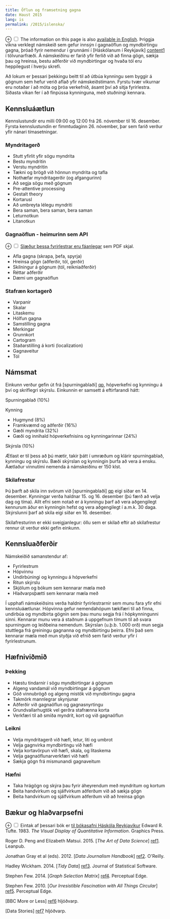 ```yaml
---
title: Öflun og framsetning gagna
date: Haust 2015
lang: is
permalink: /2015/islenska/
---
```


<label for="mn-english" class="margin-toggle">&#8853;</label>
<input type="checkbox" id="mn-english" class="margin-toggle"/>
<span class="marginnote">The information on this page is also <a href="/">available in English</a>.</span>
Þriggja vikna verklegt námskeið sem gefur innsýn í gagnaöflun og myndbirtingu gagna, þróað fyrir nemendur í grunnámi í [Háskólanum í Reykjavík] [content1] í tölvunarfræði. Á námskeiðinu er farið yfir ferlið við að finna gögn, sækja  þau og hreinsa, bestu aðferðir við myndbirtingar og hvaða tól eru heppilegust í hverju skrefi.

Að lokum er þessari þekkingu beitt til að útbúa kynningu sem byggir á gögnum sem hefur verið aflað yfir námskeiðstímann. Fyrstu tvær vikurnar eru notaðar í að móta og þróa verkefnið, ásamt því að sitja fyrirlestra. Síðasta vikan fer í að fínpússa kynninguna, með stuðningi kennara.

[content1]: http://www.ru.is/


## Kennsluáætlun

Kennslustundir eru milli 09:00 og 12:00 frá 26. nóvember til 16. desember. Fyrsta kennslustundin er fimmtudaginn 26. nóvember, þar sem farið verður yfir nánari tímasetningar.

### Myndritagerð

* Stutt yfirlit yfir sögu myndrita
* Bestu myndritin
* Verstu myndritin
* Tækni og brögð við hönnun myndrita og tafla
* Nothæfar myndritagerðir (og afgangurinn)
* Að segja sögu með gögnum
* Pre-attentive processing
* Gestalt theory
* Kortarusl
* Að umbreyta lélegu myndriti
* Bera saman, bera saman, bera saman
* Leturnotkun
* Litanotkun

### Gagnaöflun - heimurinn sem API

<label for="mn-webapi" class="margin-toggle">&#8853;</label>
<input type="checkbox" id="mn-webapi" class="margin-toggle"/>
<span class="marginnote"><a href="/2015/web-as-api.pdf">Slæður þessa fyrirlestrar eru fáanlegar</a> sem PDF skjal.</span>

* Afla gagna (skrapa, þefa, spyrja)
* Hreinsa gögn (aðferðir, tól, gerðir)
* Skilningur á gögnum (tól, reikniaðferðir)
* Réttar aðferðir
* Dæmi um gagnaöflun

### Stafræn kortagerð

* Varpanir
* Skalar
* Litaskemu
* Hólfun gagna
* Samstilling gagna
* Merkingar
* Grunnkort
* Cartogram
* Staðarstilling á korti (localization)
* Gagnaveitur
* Tól

## Námsmat

Einkunn verður gefin út frá [spurningablaði] [qp], hópverkefni og kynningu á því og skriflegri skýrslu. Einkunnin er samsett á eftirfarandi hátt:

Spurningablað (10%)

Kynning

  * Hugmynd (8%)
  * Framkvæmd og aðferðir (16%)
  * Gæði myndrita (32%)
  * Gæði og innihald hópverkefnisins og kynningarinnar (24%)

Skýrsla (10%)

Ætlast er til þess að þú mætir, takir þátt í umræðum og klárir spurningablað, kynningu og skýrslu. Bæði skýrslan og kynningin þurfa að vera á ensku. Áætlaður vinnutími nemenda á námskeiðinu er 150 klst.

### Skilafrestur

Þú þarft að skila inn svörum við [spurningablaði] [qp] eigi síðar en 14. desember.
Kynningar verða haldnar 15. og 16. desember (þú færð að velja dag og tíma).
Allt efni sem notað er á kynningu þarf að vera aðgengilegt kennurum áður en kynningin hefst og vera aðgengilegt í a.m.k. 30 daga. Skýrslunni þarf að skila eigi síðar en 16. desember.

Skilafresturinn er ekki sveigjanlegur: öllu sem er skilað eftir að skilafrestur rennur út verður ekki gefin einkunn.

## Kennsluaðferðir

Námskeiðið samanstendur af:

* Fyrirlestrum
* Hópvinnu
* Undirbúningi og kynningu á hópverkefni
* Ritun skýrslu
* Skjölum og bókum sem kennarar mæla með
* Hlaðvarpsþætti sem kennarar mæla með

Í upphafi námskeiðsins verða haldnir fyrirlestrarnir sem munu fara yfir efni kennsluáætlunar. Hópvinna gefur nemendahópum tækifæri til að finna, undirbúa og myndbirta gögnin sem þau munu segja frá í hópkynningunni sinni. Kennarar munu vera á staðnum á uppgefnum tímum til að svara spurningum og leiðbeina nemendum. Skýrslan (u.þ.b. 1.000 orð) mun segja stuttlega frá greiningu gagnanna og myndbirtingu þeirra. Efni það sem kennarar mæla með mun styðja við efnið sem farið verður yfir í fyrirlestrunum.


## Hæfniviðmið

### Þekking

* Hæstu tindarnir í sögu myndbirtingar á gögnum
* Algeng vandamál við myndbirtingar á gögnum
* Góð vinnubrögð og algeng mistök við myndbirtingu gagna
* Takmörk mannlegrar skynjunar
* Aðferðir við gagnaöflun og gagnasnyrtingu
* Grundvallarhugtök vel gerðra stafrænna korta
* Verkfæri til að smíða myndrit, kort og við gagnaöflun

### Leikni

* Velja myndritagerð við hæfi, letur, liti og umbrot
* Velja gagnvirka myndbirtingu við hæfi
* Velja kortavörpun við hæfi, skala, og litaskema
* Velja gagnaöflunarverkfæri við hæfi
* Sækja gögn frá mismunandi gagnaveitum

### Hæfni

* Taka hrágögn og skýra þau fyrir áheyrendum með myndritum og kortum
* Beita handvirkum og sjálfvirkum aðferðum við að sækja gögn
* Beita handvirkum og sjálfvirkum aðferðum við að hreinsa gögn


## Bækur og hlaðvarpsefni

<label for="mn-bookcopy" class="margin-toggle">&#8853;</label>
<input type="checkbox" id="mn-bookcopy" class="margin-toggle"/>
<span class="marginnote">Eintak af þessari bók er <a href="http://leitir.is/primo_library/libweb/action/display.do?fn=search&recIds=ICE01_PRIMO001356766&tabs=locationsTab">til bókasafni Háskóla Reykjavíkur</a></span>
Edward R. Tufte. 1983. *The Visual Display of Quantitative Information*. Graphics Press.

Roger D. Peng and Elizabeth Matsui. 2015. [*The Art of Data Science*] [ref1]. Leanpub.

Jonathan Gray et al (eds). 2012. [*Data Journalism Handbook*] [ref2]. O'Reilly.

Hadley Wickham. 2014. [*Tidy Data*] [ref3]. Journal of Statistical Software.

Stephen Few. 2014. [*Graph Selection Matrix*] [ref4]. Perceptual Edge.

Stephen Few. 2010. [*Our Irresistible Fascination with All Things Circular*] [ref5]. Perceptual Edge.

[BBC More or Less] [ref6] hljóðvarp.

[Data Stories] [ref7] hljóðvarp.


[ref1]: https://leanpub.com/artofdatascience
[ref2]: http://datajournalismhandbook.org/
[ref3]: http://www.jstatsoft.org/article/view/v059i10/v59i10.pdf
[ref4]: https://www.perceptualedge.com/articles/misc/Graph_Selection_Matrix.pdf
[ref5]: http://www.perceptualedge.com/articles/visual_business_intelligence/our_fascination_with_all_things_circular.pdf
[ref6]: http://www.bbc.co.uk/programmes/p02nrss1
[ref7]: http://datastori.es/

[qp]: /2015/question-paper.pdf
